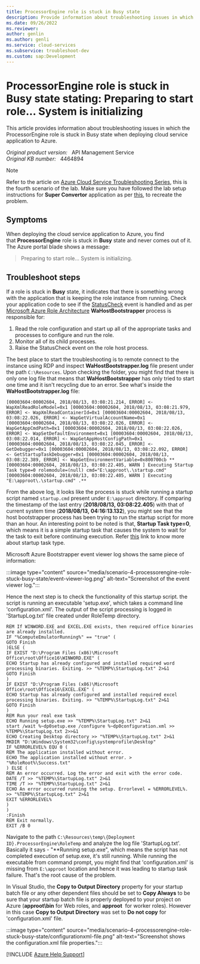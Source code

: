 ```yaml
---
title: ProcessorEngine role is stuck in Busy state
description: Provide information about troubleshooting issues in which the ProcessorEngine role is stuck in Busy state when deploying cloud service application to Azure.
ms.date: 09/26/2022
ms.reviewer: 
author: genlin
ms.author: genli
ms.service: cloud-services
ms.subservice: troubleshoot-dev
ms.custom: sap:Development
---
```

# ProcessorEngine role is stuck in Busy state stating: Preparing to start role... System is initializing

This article provides information about troubleshooting issues in which the ProcessorEngine role is stuck in Busy state when deploying cloud service application to Azure.

_Original product version:_ &nbsp; API Management Service  
_Original KB number:_ &nbsp; 4464894

> [!NOTE]
> Refer to the article on [Azure Cloud Service Troubleshooting Series](https://support.microsoft.com/help/4466645), this is the fourth scenario of the lab. Make sure you have followed the lab setup instructions for **Super Convertor** application as per [this](https://github.com/prchanda/superconvertor), to recreate the problem.

## Symptoms

When deploying the cloud service application to Azure, you find that **ProcessorEngine** role is stuck in **Busy** state and never comes out of it. The Azure portal blade shows a message:

> Preparing to start role... System is initializing.

## Troubleshoot steps

If a role is stuck in **Busy** state, it indicates that there is something wrong with the application that is keeping the role instance from running. Check your application code to see if the [StatusCheck](/previous-versions/azure/reference/ee758135(v=azure.100)?redirectedfrom=MSDN) event is handled and as per [Microsoft Azure Role Architecture](/archive/blogs/kwill/windows-azure-role-architecture)
**WaHostBootstrapper** process is responsible for:

1. Read the role configuration and start up all of the appropriate tasks and processes to configure and run the role.
2. Monitor all of its child processes.
3. Raise the StatusCheck event on the role host process.

The best place to start the troubleshooting is to remote connect to the instance using RDP and inspect **WaHostBootstrapper.log** file present under the path `C:\Resources`. Upon checking the folder, you might find that there is only one log file that means that **WaHostBootstrapper** has only tried to start one time and it isn't recycling due to an error. See what's inside the **WaHostBootstrapper.log** file:

```output
[00003604:00002604, 2018/08/13, 03:08:21.214, ERROR] <- WapXmlReadRoleModel=0x1 [00003604:00002604, 2018/08/13, 03:08:21.979, ERROR] <- WapXmlReadContainerId=0x1 [00003604:00002604, 2018/08/13, 03:08:22.026, ERROR] <- WapGetVirtualAccountName=0x1 [00003604:00002604, 2018/08/13, 03:08:22.026, ERROR] <- WapGetAppCmdPath=0x1 [00003604:00002604, 2018/08/13, 03:08:22.026, ERROR] <- WapSetDefaultEnvironment=0x1 [00003604:00002604, 2018/08/13, 03:08:22.014, ERROR] <- WapGetAppHostConfigPath=0x1 [00003604:00002604, 2018/08/13, 03:08:22.045, ERROR] <- GetDebugger=0x1 [00003604:00002604, 2018/08/13, 03:08:22.092, ERROR] <- GetStartupTaskDebugger=0x1 [00003604:00002604, 2018/08/13, 03:08:22.389, ERROR] <- WapGetEnvironmentVariable=0x800700cb **[00003604:00002604, 2018/08/13, 03:08:22.405, WARN ] Executing Startup Task type=0 rolemodule=(null) cmd="E:\approot\.\startup.cmd"[00003604:00002604, 2018/08/13, 03:08:22.405, WARN ] Executing "E:\approot\.\startup.cmd" .**
```

From the above log, it looks like the process is stuck while running a startup script named `startup.cmd` present under `E:\approot` directory. If comparing the timestamp of the last entry (**2018/08/13, 03:08:22.405**) with that of current system time (**2018/08/13, 04:16:13.132**), you might see that the host bootstrapper process has been trying to run the startup script for more than an hour. An interesting point to be noted is that, **Startup Task type=0**, which means it is a simple startup task that causes the system to wait for the task to exit before continuing execution. Refer [this](/azure/cloud-services/cloud-services-startup-tasks) link to know more about startup task type.

Microsoft Azure Bootstrapper event viewer log shows the same piece of information:

:::image type="content" source="media/scenario-4-processorengine-role-stuck-busy-state/event-viewer-log.png" alt-text="Screenshot of the event viewer log.":::

Hence the next step is to check the functionality of this startup script. the script is running an executable 'setup.exe', which takes a command line 'configuration.xml'. The output of the script processing is logged in 'StartupLog.txt' file created under RoleTemp directory.

```output
REM If WINWORD.EXE and EXCEL.EXE exists, then required office binaries are already installed.
IF "%ComputeEmulatorRunning%" == "true" (
GOTO Finish
)ELSE (
IF EXIST "D:\Program Files (x86)\Microsoft Office\root\Office16\WINWORD.EXE" (
ECHO Startup has already configured and installed required word processing binaries. Exiting. >> "%TEMP%\StartupLog.txt" 2>&1
GOTO Finish
)
IF EXIST "D:\Program Files (x86)\Microsoft Office\root\Office16\EXCEL.EXE" (
ECHO Startup has already configured and installed required excel processing binaries. Exiting. >> "%TEMP%\StartupLog.txt" 2>&1
GOTO Finish
)
REM Run your real exe task
ECHO Running setup.exe >> "%TEMP%\StartupLog.txt" 2>&1
start /wait %~dp0setup.exe /configure %~dp0configuration.xml >> %TEMP%\StartupLog.txt 2>>&1
ECHO Creating Desktop directory >> "%TEMP%\StartupLog.txt" 2>&1
MKDIR "D:\Windows\System32\config\systemprofile\Desktop"
IF %ERRORLEVEL% EQU 0 (
REM The application installed without error.
ECHO The application installed without error. > "%RoleRoot%\Success.txt"
) ELSE (
REM An error occurred. Log the error and exit with the error code.
DATE /T >> "%TEMP%\StartupLog.txt" 2>&1
TIME /T >> "%TEMP%\StartupLog.txt" 2>&1
ECHO An error occurred running the setup. Errorlevel = %ERRORLEVEL%. >> "%TEMP%\StartupLog.txt" 2>&1
EXIT %ERRORLEVEL%
)
)
:Finish
REM Exit normally.
EXIT /B 0
```

Navigate to the path `C:\Resources\temp\{Deployment ID}.ProcessorEngine\RoleTemp` and analyze the log file 'StartupLog.txt'. Basically it says - "**Running setup.exe", which means the script has not completed execution of setup.exe, it's still running. While running the executable from command prompt, you might find that 'configuration.xml' is missing from `E:\approot` location and hence it was leading to startup task failure. That's the root cause of the problem.

In Visual Studio, the **Copy to Output Directory** property for your startup batch file or any other dependent files should be set to **Copy Always** to be sure that your startup batch file is properly deployed to your project on Azure (**approot\bin** for Web roles, and **approot**  for worker roles). However in this case **Copy to Output Directory** was set to **Do not copy** for 'configuration.xml' file.

:::image type="content" source="media/scenario-4-processorengine-role-stuck-busy-state/configurationxml-file.png" alt-text="Screenshot shows the configuration.xml file properties.":::

[!INCLUDE [Azure Help Support](../../../includes/azure-help-support.md)]
